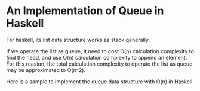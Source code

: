 # An Implementation of Queue in Haskell

For haskell, its list data structure works as stack generally. 

If we operate the list as queue, it need to cost O(n) calculation complexity to find the head, and use O(n) calculation complexity to append an element. For this reasion, the total calculation complexity to operate the list as queue may be approximated to O(n^2).

Here is a sample to implement the queue data structure with O(n) in Haskell.
